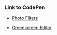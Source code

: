 <h3>Link to CodePen</h3>

- [Photo Filters](https://codepen.io/pakbungdesu/full/YzbbKJO)

- [Greenscreen Editor](https://codepen.io/pakbungdesu/full/KKLjWVy)
